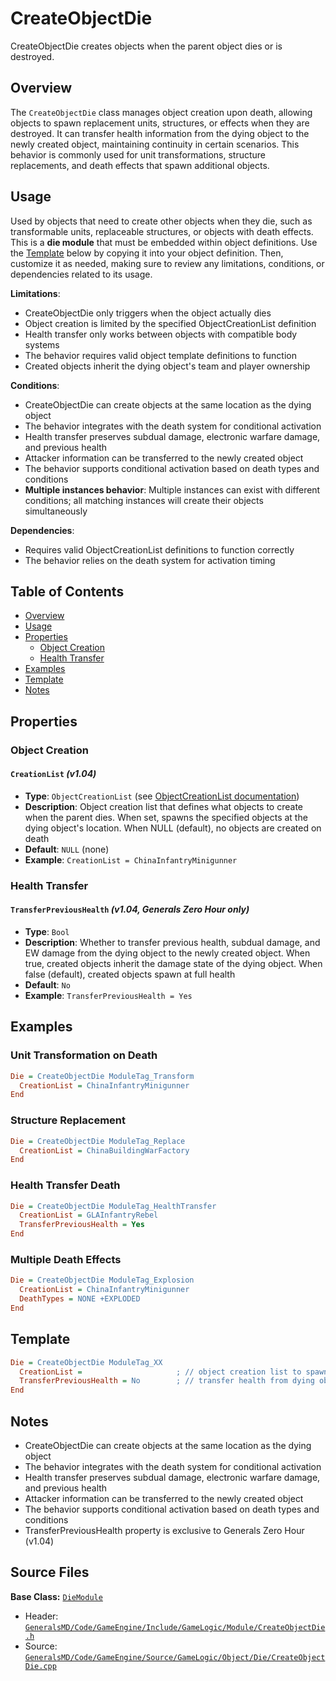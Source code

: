 # CreateObjectDie

CreateObjectDie creates objects when the parent object dies or is destroyed.

## Overview

The `CreateObjectDie` class manages object creation upon death, allowing objects to spawn replacement units, structures, or effects when they are destroyed. It can transfer health information from the dying object to the newly created object, maintaining continuity in certain scenarios. This behavior is commonly used for unit transformations, structure replacements, and death effects that spawn additional objects.

## Usage

Used by objects that need to create other objects when they die, such as transformable units, replaceable structures, or objects with death effects. This is a **die module** that must be embedded within object definitions. Use the [Template](#template) below by copying it into your object definition. Then, customize it as needed, making sure to review any limitations, conditions, or dependencies related to its usage.

**Limitations**:
- CreateObjectDie only triggers when the object actually dies
- Object creation is limited by the specified ObjectCreationList definition
- Health transfer only works between objects with compatible body systems
- The behavior requires valid object template definitions to function
- Created objects inherit the dying object's team and player ownership

**Conditions**:
- CreateObjectDie can create objects at the same location as the dying object
- The behavior integrates with the death system for conditional activation
- Health transfer preserves subdual damage, electronic warfare damage, and previous health
- Attacker information can be transferred to the newly created object
- The behavior supports conditional activation based on death types and conditions
- **Multiple instances behavior**: Multiple instances can exist with different conditions; all matching instances will create their objects simultaneously

**Dependencies**:
- Requires valid ObjectCreationList definitions to function correctly
- The behavior relies on the death system for activation timing

## Table of Contents

- [Overview](#overview)
- [Usage](#usage)
- [Properties](#properties)
  - [Object Creation](#object-creation)
  - [Health Transfer](#health-transfer)
- [Examples](#examples)
- [Template](#template)
- [Notes](#notes)

## Properties

### Object Creation

#### `CreationList` *(v1.04)*
- **Type**: `ObjectCreationList` (see [ObjectCreationList documentation](../ObjectCreationList.md))
- **Description**: Object creation list that defines what objects to create when the parent dies. When set, spawns the specified objects at the dying object's location. When NULL (default), no objects are created on death
- **Default**: `NULL` (none)
- **Example**: `CreationList = ChinaInfantryMinigunner`

### Health Transfer

#### `TransferPreviousHealth` *(v1.04, Generals Zero Hour only)*
- **Type**: `Bool`
- **Description**: Whether to transfer previous health, subdual damage, and EW damage from the dying object to the newly created object. When true, created objects inherit the damage state of the dying object. When false (default), created objects spawn at full health
- **Default**: `No`
- **Example**: `TransferPreviousHealth = Yes`

## Examples

### Unit Transformation on Death
```ini
Die = CreateObjectDie ModuleTag_Transform
  CreationList = ChinaInfantryMinigunner
End
```

### Structure Replacement
```ini
Die = CreateObjectDie ModuleTag_Replace
  CreationList = ChinaBuildingWarFactory
End
```

### Health Transfer Death
```ini
Die = CreateObjectDie ModuleTag_HealthTransfer
  CreationList = GLAInfantryRebel
  TransferPreviousHealth = Yes
End
```

### Multiple Death Effects
```ini
Die = CreateObjectDie ModuleTag_Explosion
  CreationList = ChinaInfantryMinigunner
  DeathTypes = NONE +EXPLODED
End
```

## Template

```ini
Die = CreateObjectDie ModuleTag_XX
  CreationList =                     ; // object creation list to spawn *(v1.04)*
  TransferPreviousHealth = No        ; // transfer health from dying object *(v1.04, Generals Zero Hour only)*
End
```

## Notes

- CreateObjectDie can create objects at the same location as the dying object
- The behavior integrates with the death system for conditional activation
- Health transfer preserves subdual damage, electronic warfare damage, and previous health
- Attacker information can be transferred to the newly created object
- The behavior supports conditional activation based on death types and conditions
- TransferPreviousHealth property is exclusive to Generals Zero Hour (v1.04)

## Source Files

**Base Class:** [`DieModule`](../../GeneralsMD/Code/GameEngine/Include/GameLogic/Module/DieModule.h)

- Header: [`GeneralsMD/Code/GameEngine/Include/GameLogic/Module/CreateObjectDie.h`](../../GeneralsMD/Code/GameEngine/Include/GameLogic/Module/CreateObjectDie.h)
- Source: [`GeneralsMD/Code/GameEngine/Source/GameLogic/Object/Die/CreateObjectDie.cpp`](../../GeneralsMD/Code/GameEngine/Source/GameLogic/Object/Die/CreateObjectDie.cpp)
